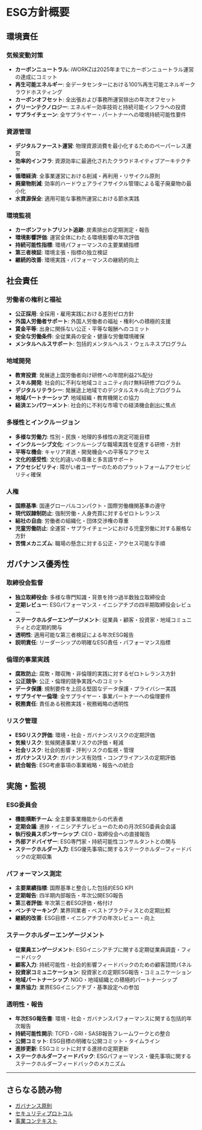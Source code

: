 # ESG方針概要

## 環境責任

### 気候変動対策
- **カーボンニュートラル**: iWORKZは2025年までにカーボンニュートラル運営の達成にコミット
- **再生可能エネルギー**: 全データセンターにおける100%再生可能エネルギークラウドホスティング
- **カーボンオフセット**: 全出張および事務所運営排出の年次オフセット
- **グリーンテクノロジー**: エネルギー効率技術と持続可能インフラへの投資
- **サプライチェーン**: 全サプライヤー・パートナーへの環境持続可能性要件

### 資源管理
- **デジタルファースト運営**: 物理資源消費を最小化するためのペーパーレス運営
- **効率的インフラ**: 資源効率に最適化されたクラウドネイティブアーキテクチャ
- **循環経済**: 全事業運営における削減・再利用・リサイクル原則
- **廃棄物削減**: 効率的ハードウェアライフサイクル管理による電子廃棄物の最小化
- **水資源保全**: 適用可能な事務所運営における節水実践

### 環境監視
- **カーボンフットプリント追跡**: 炭素排出の定期測定・報告
- **環境影響評価**: 運営全体にわたる環境影響の年次評価
- **持続可能性指標**: 環境パフォーマンスの主要業績指標
- **第三者検証**: 環境主張・指標の独立検証
- **継続的改善**: 環境実践・パフォーマンスの継続的向上

## 社会責任

### 労働者の権利と福祉
- **公正採用**: 全採用・雇用実践における差別ゼロ方針
- **外国人労働者サポート**: 外国人労働者の福祉・権利への積極的支援
- **賃金平等**: 出身に関係ない公正・平等な報酬へのコミット
- **安全な労働条件**: 全従業員の安全・健康な労働環境確保
- **メンタルヘルスサポート**: 包括的メンタルヘルス・ウェルネスプログラム

### 地域開発
- **教育投資**: 発展途上国労働者向け研修への年間利益2%配分
- **スキル開発**: 社会的に不利な地域コミュニティ向け無料研修プログラム
- **デジタルリテラシー**: 発展途上地域でのデジタルスキル向上プログラム
- **地域パートナーシップ**: 地域組織・教育機関との協力
- **経済エンパワーメント**: 社会的に不利な市場での経済機会創出に焦点

### 多様性とインクルージョン
- **多様な労働力**: 性別・民族・地理的多様性の測定可能目標
- **インクルーシブ文化**: インクルーシブな職場実践を促進する研修・方針
- **平等な機会**: キャリア昇進・開発機会への平等なアクセス
- **文化的感受性**: 文化的違いの尊重と多言語サポート
- **アクセシビリティ**: 障がい者ユーザーのためのプラットフォームアクセシビリティ確保

### 人権
- **国際基準**: 国連グローバルコンパクト・国際労働機関基準の遵守
- **現代奴隷制防止**: 強制労働・人身売買に対するゼロトレランス
- **結社の自由**: 労働者の組織化・団体交渉権の尊重
- **児童労働防止**: 全運営・サプライチェーンにおける児童労働に対する厳格な方針
- **苦情メカニズム**: 職場の懸念に対する公正・アクセス可能な手順

## ガバナンス優秀性

### 取締役会監督
- **独立取締役会**: 多様な専門知識・背景を持つ過半数独立取締役会
- **定期レビュー**: ESGパフォーマンス・イニシアチブの四半期取締役会レビュー
- **ステークホルダーエンゲージメント**: 従業員・顧客・投資家・地域コミュニティとの定期的関与
- **透明性**: 適用可能な第三者検証による年次ESG報告
- **説明責任**: リーダーシップの明確なESG責任・パフォーマンス指標

### 倫理的事業実践
- **腐敗防止**: 腐敗・贈収賄・非倫理的実践に対するゼロトレランス方針
- **公正競争**: 公正・倫理的競争実践へのコミット
- **データ保護**: 規制要件を上回る堅固なデータ保護・プライバシー実践
- **サプライヤー倫理**: 全サプライヤー・事業パートナーへの倫理要件
- **税務責任**: 責任ある税務実践・税務戦略の透明性

### リスク管理
- **ESGリスク評価**: 環境・社会・ガバナンスリスクの定期評価
- **気候リスク**: 気候関連事業リスクの評価・軽減
- **社会リスク**: 社会的影響・評判リスクの監視・管理
- **ガバナンスリスク**: ガバナンス有効性・コンプライアンスの定期評価
- **統合報告**: ESG考慮事項の事業戦略・報告への統合

## 実施・監視

### ESG委員会
- **機能横断チーム**: 全主要事業機能からの代表者
- **定期会議**: 進捗・イニシアチブレビューのための月次ESG委員会会議
- **執行役員スポンサーシップ**: CEO・取締役会への直接報告
- **外部アドバイザー**: ESG専門家・持続可能性コンサルタントとの関与
- **ステークホルダー入力**: ESG優先事項に関するステークホルダーフィードバックの定期収集

### パフォーマンス測定
- **主要業績指標**: 国際基準と整合した包括的ESG KPI
- **定期報告**: 四半期内部報告・年次公開ESG報告
- **第三者評価**: 年次第三者ESG評価・格付け
- **ベンチマーキング**: 業界同業者・ベストプラクティスとの定期比較
- **継続的改善**: ESG目標・イニシアチブの年次レビュー・向上

### ステークホルダーエンゲージメント
- **従業員エンゲージメント**: ESGイニシアチブに関する定期従業員調査・フィードバック
- **顧客入力**: 持続可能性・社会的影響フィードバックのための顧客諮問パネル
- **投資家コミュニケーション**: 投資家との定期ESG報告・コミュニケーション
- **地域パートナーシップ**: NGO・地域組織との積極的パートナーシップ
- **業界協力**: 業界ESGイニシアチブ・基準設定への参加

### 透明性・報告
- **年次ESG報告書**: 環境・社会・ガバナンスパフォーマンスに関する包括的年次報告
- **持続可能性開示**: TCFD・GRI・SASB報告フレームワークとの整合
- **公開コミット**: ESG目標の明確な公開コミット・タイムライン
- **進捗更新**: ESGコミットに対する進捗の定期更新
- **ステークホルダーフィードバック**: ESGパフォーマンス・優先事項に関するステークホルダーフィードバックのメカニズム

---

## さらなる読み物

- [ガバナンス原則](./GOVERNANCE_JA.md)
- [セキュリティプロトコル](./SECURITY_PROTOCOLS_JA.md)
- [事業コンテキスト](../1_DOCUMENTATION/BUSINESS_CONTEXT_JA.md)